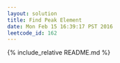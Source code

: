 ```yaml
---
layout: solution
title: Find Peak Element
date: Mon Feb 15 16:39:17 PST 2016
leetcode_id: 162
---
```

{% include_relative README.md %}
